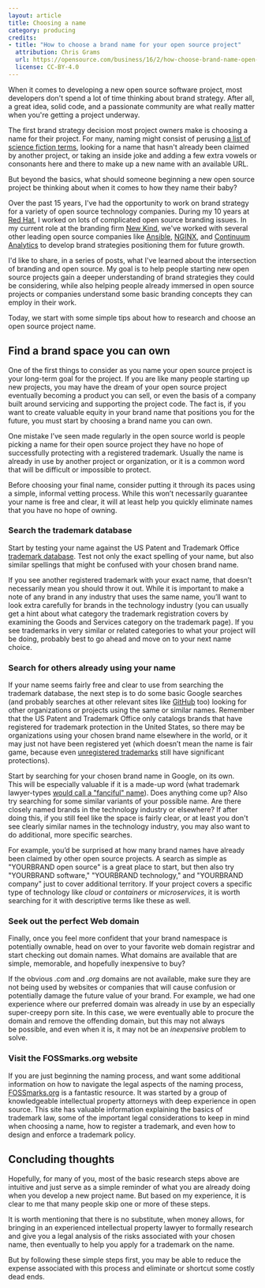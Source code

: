 ```yaml
---
layout: article
title: Choosing a name
category: producing
credits:
- title: "How to choose a brand name for your open source project"
  attribution: Chris Grams
  url: https://opensource.com/business/16/2/how-choose-brand-name-open-source-project
  license: CC-BY-4.0
---
```


When it comes to developing a new open source software project, most developers don't spend a lot of time thinking about brand strategy. After all, a great idea, solid code, and a passionate community are what really matter when you're getting a project underway.

The first brand strategy decision most project owners make is choosing a name for their project. For many, naming might consist of perusing [a list of science fiction terms](http://www.catb.org/esr/sf-words/glossary.html), looking for a name that hasn't already been claimed by another project, or taking an inside joke and adding a few extra vowels or consonants here and there to make up a new name with an available URL.

But beyond the basics, what should someone beginning a new open source project be thinking about when it comes to how they name their baby?

Over the past 15 years, I've had the opportunity to work on brand strategy for a variety of open source technology companies. During my 10 years at [Red Hat](http://www.redhat.com), I worked on lots of complicated open source branding issues. In my current role at the branding firm [New Kind](http://www.newkind.com/technology), we've worked with several other leading open source companies like [Ansible](http://www.ansible.com), [NGINX](http://www.nginx.com), and [Continuum Analytics](https://www.continuum.io/) to develop brand strategies positioning them for future growth.

I'd like to share, in a series of posts, what I've learned about the intersection of branding and open source. My goal is to help people starting new open source projects gain a deeper understanding of brand strategies they could be considering, while also helping people already immersed in open source projects or companies understand some basic branding concepts they can employ in their work.

Today, we start with some simple tips about how to research and choose an open source project name.

## Find a brand space you can own

One of the first things to consider as you name your open source project is your long-term goal for the project. If you are like many people starting up new projects, you may have the dream of your open source project eventually becoming a product you can sell, or even the basis of a company built around servicing and supporting the project code. The fact is, if you want to create valuable equity in your brand name that positions you for the future, you must start by choosing a brand name you can own.

One mistake I’ve seen made regularly in the open source world is people picking a name for their open source project they have no hope of successfully protecting with a registered trademark. Usually the name is already in use by another project or organization, or it is a common word that will be difficult or impossible to protect.

Before choosing your final name, consider putting it through its paces using a simple, informal vetting process. While this won’t necessarily guarantee your name is free and clear, it will at least help you quickly eliminate names that you have no hope of owning.

### Search the trademark database

Start by testing your name against the US Patent and Trademark Office [trademark database](http://www.uspto.gov/trademarks-application-process/search-trademark-database). Test not only the exact spelling of your name, but also similar spellings that might be confused with your chosen brand name.

If you see another registered trademark with your exact name, that doesn’t necessarily mean you should throw it out. While it is important to make a note of any brand in any industry that uses the same name, you’ll want to look extra carefully for brands in the technology industry (you can usually get a hint about what category the trademark registration covers by examining the Goods and Services category on the trademark page). If you see trademarks in very similar or related categories to what your project will be doing, probably best to go ahead and move on to your next name choice.

### Search for others already using your name

If your name seems fairly free and clear to use from searching the trademark database, the next step is to do some basic Google searches (and probably searches at other relevant sites like [GitHub](http://www.github.com) too) looking for other organizations or projects using the same or similar names. Remember that the US Patent and Trademark Office only catalogs brands that have registered for trademark protection in the United States, so there may be organizations using your chosen brand name elsewhere in the world, or it may just not have been registered yet (which doesn’t mean the name is fair game, because even [unregistered trademarks](https://en.wikipedia.org/wiki/Unregistered_trademark) still have significant protections).

Start by searching for your chosen brand name in Google, on its own. This will be especially valuable if it is a made-up word (what trademark lawyer-types [would call a "fanciful" name](https://en.wikipedia.org/wiki/Trademark_distinctiveness)). Does anything come up? Also try searching for some similar variants of your possible name. Are there closely named brands in the technology industry or elsewhere? If after doing this, if you still feel like the space is fairly clear, or at least you don't see clearly similar names in the technology industry, you may also want to do additional, more specific searches.

For example, you’d be surprised at how many brand names have already been claimed by other open source projects. A search as simple as "YOURBRAND open source" is a great place to start, but then also try "YOURBRAND software," "YOURBRAND technology," and "YOURBRAND company" just to cover additional territory. If your project covers a specific type of technology like _cloud_ or _containers_ or _microservices_, it is worth searching for it with descriptive terms like these as well.

### Seek out the perfect Web domain

Finally, once you feel more confident that your brand namespace is potentially ownable, head on over to your favorite web domain registrar and start checking out domain names. What domains are available that are simple, memorable, and hopefully inexpensive to buy?

If the obvious _.com_ and _.org_ domains are not available, make sure they are not being used by websites or companies that will cause confusion or potentially damage the future value of your brand. For example, we had one experience where our preferred domain was already in use by an especially super-creepy porn site. In this case, we were eventually able to procure the domain and remove the offending domain, but this may not always be possible, and even when it is, it may not be an _inexpensive_ problem to solve.

### Visit the FOSSmarks.org website

If you are just beginning the naming process, and want some additional information on how to navigate the legal aspects of the naming process, [FOSSmarks.org](http://fossmarks.org) is a fantastic resource. It was started by a group of knowledgeable intellectual property attorneys with deep experience in open source. This site has valuable information explaining the basics of trademark law, some of the important legal considerations to keep in mind when choosing a name, how to register a trademark, and even how to design and enforce a trademark policy.

## Concluding thoughts

Hopefully, for many of you, most of the basic research steps above are intuitive and just serve as a simple reminder of what you are already doing when you develop a new project name. But based on my experience, it is clear to me that many people skip one or more of these steps.

It is worth mentioning that there is no substitute, when money allows, for bringing in an experienced intellectual property lawyer to formally research and give you a legal analysis of the risks associated with your chosen name, then eventually to help you apply for a trademark on the name.

But by following these simple steps first, you may be able to reduce the expense associated with this process and eliminate or shortcut some costly dead ends.

